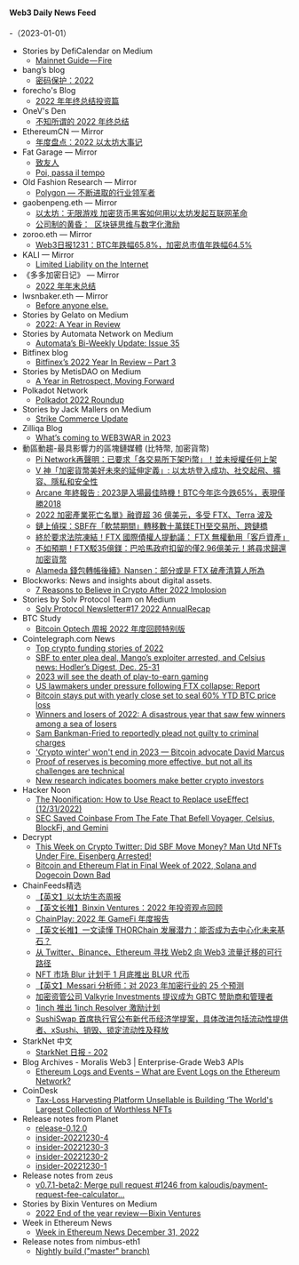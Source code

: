#### Web3 Daily News Feed
-（2023-01-01）

- Stories by DefiCalendar on Medium
  - [Mainnet Guide — Fire](https://medium.com/@CalendarDefi/mainnet-guide-fire-bf9074e2cdb3?source=rss-4949be3a0c7a------2)
- bang’s blog
  - [密码保护：2022](http://blog.cnbang.net/living/3744/)
- forecho's Blog
  - [2022 年年终总结投资篇](https://blog.forecho.com/2022-review-investment.html)
- OneV's Den
  - [不知所谓的 2022 年终总结](https://onevcat.com/2022/12/2022-final/)
- EthereumCN — Mirror
  - [年度盘点：2022 以太坊大事记](https://mirror.xyz/ethereumcn.eth/Fa6_Ljsaq4T9_kKelS71gOXb-darCpaMq3xt-iEKKxM)
- Fat Garage — Mirror
  - [致友人](https://mirror.xyz/0x65a0Af703047dfDd270361659d02f4f0E8547202/I26DbjjoSw14K2GhMzWM6_nRB9Uafe9Pytn8w-6x8Qo)
  - [Poi, passa il tempo](https://mirror.xyz/0x65a0Af703047dfDd270361659d02f4f0E8547202/fObm5DwpaSJSrzvRV7DaevhHftF5meXedZ5jzv7dS1k)
- Old Fashion Research — Mirror
  - [Polygon — 不断进取的行业领军者](https://mirror.xyz/0xe70628e0E8e15F222AAdb406ce93fea713d6c30e/zISZ1O2G7OjNzMe2zBrbuEUZM8CGDcDIBp7LgS7mrec)
- gaobenpeng.eth — Mirror
  - [以太坊：无限游戏 加密货币黑客如何用以太坊发起互联网革命](https://mirror.xyz/gaobenpeng.eth/8i__NzSkh6po4oExtOhXtHVn-kcMqnmoXi8AaZ2NY3c)
  - [公司制的黄昏：  区块链思维与数字化激励](https://mirror.xyz/gaobenpeng.eth/_eqx-dZhrGDkVus1qXSsdzb-1cfZlA74vmdH_c_6uxY)
- zoroo.eth — Mirror
  - [Web3日报1231：BTC年跌幅65.8%，加密总市值年跌幅64.5%](https://mirror.xyz/zoroo.eth/_hbPSl-4S3xlEi5R5W0GnFyBJMhSvEBmFIdeah9jUSo)
- KALI — Mirror
  - [Limited Liability on the Internet](https://mirror.xyz/kalico.eth/hDE7jd2xI8l2JHda04HoS_MGZZomTx91UKerjjejco0)
- 《多多加密日记》 — Mirror
  - [2022 年年末总结](https://mirror.xyz/fdd.eth/9u6Pu42MvOo5wOG9II4OGOS4fqZiSUHqQF1psKD4Mjs)
- lwsnbaker.eth — Mirror
  - [Before anyone else.](https://mirror.xyz/lwsnbaker.eth/auw3DLVZut3GNi6_X-_W1Nb07YoRwlMKkrbJdTIEMNk)
- Stories by Gelato on Medium
  - [2022: A Year in Review](https://medium.com/gelato-network/2022-a-year-in-review-e1f49545f7f0?source=rss-138670364fdd------2)
- Stories by Automata Network on Medium
  - [Automata’s Bi-Weekly Update: Issue 35](https://medium.com/atanetwork/automatas-bi-weekly-update-issue-35-d698fed53ab4?source=rss-f15317e02c04------2)
- Bitfinex blog
  - [Bitfinex’s 2022 Year In Review – Part 3](https://blog.bitfinex.com/events/bitfinexs-2022-year-in-review-part-3/)
- Stories by MetisDAO on Medium
  - [A Year in Retrospect, Moving Forward](https://metisdao.medium.com/a-year-in-retrospect-moving-forward-58e12937b11c?source=rss-bd38879543ea------2)
- Polkadot Network
  - [Polkadot 2022 Roundup](https://polkadot.network/blog/polkadot-2022-roundup/)
- Stories by Jack Mallers on Medium
  - [Strike Commerce Update](https://jimmymow.medium.com/strike-commerce-update-1554f37f9b4b?source=rss-fb26851df6e0------2)
- Zilliqa Blog
  - [What’s coming to WEB3WAR in 2023](https://blog.zilliqa.com/whats-coming-to-web3war-in-2023/)
- 動區動趨-最具影響力的區塊鏈媒體 (比特幣, 加密貨幣)
  - [Pi Network再聲明：已要求「各交易所下架Pi幣」！並未授權任何上架](https://www.blocktempo.com/pi-network-requesting-exchange-listings-removed/)
  - [V 神「加密貨幣美好未來的延伸定義」: 以太坊登入成功、社交起飛、擴容、隱私和安全性](https://www.blocktempo.com/vitalik-talks-about-his-extensional-definition-of-a-good-crypto-future/)
  - [Arcane 年終報告 : 2023是入場最佳時機！BTC今年迄今跌65%，表現僅勝2018](https://www.blocktempo.com/arcane-research-2022-year-in-review/)
  - [2022 加密產業死亡名單》融資超 36 億美元，多受 FTX、Terra 波及](https://www.blocktempo.com/2022-crypto-firms-death-list/)
  - [鏈上偵探：SBF在「軟禁期間」轉移數十萬鎂ETH至交易所、跨鏈橋](https://www.blocktempo.com/sbf-suspected-of-using-seychelles-exchange-and-crosslink-bridge-to-transfer-684000-in-assets/)
  - [終於要求法院凍結！FTX 國際債權人提動議： FTX 無權動用「客戶資產」](https://www.blocktempo.com/ftx-customers-ask-judge-ftx-have-no-right-touch-customer-assets/)
  - [不如預期！FTX駁35億鎂：巴哈馬政府扣留的僅2.96億美元！將尋求歸還加密貨幣](https://www.blocktempo.com/ftx-says-bahamas-regulators-hold-296-m-not-3-5b-of-ftx-assets/)
  - [Alameda 錢包轉帳後續》Nansen：部分或是 FTX 破產清算人所為](https://www.blocktempo.com/some-of-the-transfers-were-made-by-the-ftx-liquidators/)
- Blockworks: News and insights about digital assets.
  - [7 Reasons to Believe in Crypto After 2022 Implosion](https://blockworks.co/news/believe-in-crypto-2023)
- Stories by Solv Protocol Team on Medium
  - [Solv Protocol Newsletter#17 2022 AnnualRecap](https://solvprotocol.medium.com/solv-protocol-newsletter-17-2022-annualrecap-12500512febc?source=rss-86cf48717cc5------2)
- BTC Study
  - [Bitcoin Optech 周报 2022 年度回顾特别版](https://www.btcstudy.org/2022/12/31/bitcoin-optech-newsletter-2022-year-in-review-special/)
- Cointelegraph.com News
  - [Top crypto funding stories of 2022](https://cointelegraph.com/news/top-crypto-funding-stories-of-2022)
  - [SBF to enter plea deal, Mango’s exploiter arrested, and Celsius news: Hodler’s Digest, Dec. 25-31](https://cointelegraph.com/magazine/sbf-enter-plea-deal-mango-exploiter-arrested-and-celsius-news-hodlers-digest-dec-25-31/)
  - [2023 will see the death of play-to-earn gaming](https://cointelegraph.com/news/2023-will-see-the-death-of-play-to-earn-gaming)
  - [US lawmakers under pressure following FTX collapse: Report](https://cointelegraph.com/news/us-lawmakers-under-pressure-following-ftx-collapse-report)
  - [Bitcoin stays put with yearly close set to seal 60% YTD BTC price loss](https://cointelegraph.com/news/bitcoin-stays-put-with-yearly-close-set-to-seal-60-ytd-btc-price-loss)
  - [Winners and losers of 2022: A disastrous year that saw few winners among a sea of losers](https://cointelegraph.com/news/winners-and-losers-of-2022-a-disastrous-year-that-saw-few-winners-among-a-sea-of-losers)
  - [Sam Bankman-Fried to reportedly plead not guilty to criminal charges](https://cointelegraph.com/news/sam-bankman-fried-to-reportedly-plead-not-guilty-to-criminal-charges)
  - ['Crypto winter' won't end in 2023 — Bitcoin advocate David Marcus](https://cointelegraph.com/news/crypto-winter-won-t-end-in-2023-bitcoin-advocate-david-marcus)
  - [Proof of reserves is becoming more effective, but not all its challenges are technical](https://cointelegraph.com/news/proof-of-reserves-is-becoming-more-effective-but-not-all-its-challenges-are-technical)
  - [New research indicates boomers make better crypto investors](https://cointelegraph.com/news/new-research-indicates-boomers-make-better-crypto-investors)
- Hacker Noon
  - [The Noonification: How to Use React to Replace useEffect (12/31/2022)](https://hackernoon.com/12-31-2022-noonification?source=rss)
  - [SEC Saved Coinbase From The Fate That Befell Voyager, Celsius, BlockFi, and Gemini](https://hackernoon.com/sec-saved-coinbase-from-the-fate-that-befell-voyager-celsius-blockfi-and-gemini?source=rss)
- Decrypt
  - [This Week on Crypto Twitter: Did SBF Move Money? Man Utd NFTs Under Fire. Eisenberg Arrested!](https://decrypt.co/118207/this-week-in-crypto-twitter-sam-bankman-fried-moving-funds-avraham-eisenberg-arrested)
  - [Bitcoin and Ethereum Flat in Final Week of 2022, Solana and Dogecoin Down Bad](https://decrypt.co/118199/bitcoin-and-ethereum-flat-in-final-week-of-2022-solana-and-dogecoin-down-bad)
- ChainFeeds精选
  - [【英文】以太坊生态周报](https://weekinethereumnews.com/week-in-ethereum-news-december-31-2022/)
  - [【英文长推】Binxin Ventures：2022 年投资观点回顾](https://twitter.com/BixinVentures/status/1609006727978008577)
  - [ChainPlay: 2022 年 GameFi 年度报告](https://mp.weixin.qq.com/s/5kod5PjC5SgeX0q-9VUSxA)
  - [【英文长推】一文读懂 THORChain 发展潜力：能否成为去中心化未来基石？](https://twitter.com/jake_pahor/status/1608478781727023104)
  - [从 Twitter、Binance、Ethereum 寻找 Web2 向 Web3 流量迁移的可行路径](https://mirror.xyz/0xe14a62f8A5dA2100ddA3B59fA1d6cfc068435C45/lrWEsMZ9lUNGT2Ju5trQjR3AIjUKPBrtt5XCIhyfEWU)
  - [NFT 市场 Blur 计划于 1 月底推出 BLUR 代币](https://twitter.com/blur_io/status/1608852940743405569)
  - [【英文】Messari 分析师：对 2023 年加密行业的 25 个预测](https://twitter.com/dunleavy89/status/1608538275274428417)
  - [加密资管公司 Valkyrie Investments 提议成为 GBTC 赞助商和管理者](https://valkyrieinvest.com/press/opportunities-around-gbtc/)
  - [1inch 推出 1inch Resolver 激励计划](https://blog.1inch.io/1inch-launched-the-1inch-resolver-incentive-program-ddc394030e85)
  - [SushiSwap 首席执行官公布新代币经济学提案，具体改进包括流动性提供者、xSushi、销毁、锁定流动性及释放](https://forum.sushi.com/t/sushi-tokenomics-redesign/11621?u=jaredgrey)
- StarkNet 中文
  - [StarkNet 日报 - 202](https://starknetzh.substack.com/p/starknet-202)
- Blog Archives - Moralis Web3 | Enterprise-Grade Web3 APIs
  - [Ethereum Logs and Events – What are Event Logs on the Ethereum Network?](https://moralis.io/ethereum-logs-and-events-what-are-event-logs-on-the-ethereum-network/)
- CoinDesk
  - [Tax-Loss Harvesting Platform Unsellable is Building ‘The World's Largest Collection of Worthless NFTs](https://www.coindesk.com/web3/2022/12/31/tax-loss-harvesting-platform-unsellable-is-building-the-worlds-largest-collection-of-worthless-nfts/?utm_medium=referral&utm_source=rss&utm_campaign=headlines)
- Release notes from Planet
  - [release-0.12.0](https://github.com/Planetable/Planet/releases/tag/release-0.12.0)
  - [insider-20221230-4](https://github.com/Planetable/Planet/releases/tag/insider-20221230-4)
  - [insider-20221230-3](https://github.com/Planetable/Planet/releases/tag/insider-20221230-3)
  - [insider-20221230-2](https://github.com/Planetable/Planet/releases/tag/insider-20221230-2)
  - [insider-20221230-1](https://github.com/Planetable/Planet/releases/tag/insider-20221230-1)
- Release notes from zeus
  - [v0.7.1-beta2: Merge pull request #1246 from kaloudis/payment-request-fee-calculator…](https://github.com/ZeusLN/zeus/releases/tag/v0.7.1-beta2)
- Stories by Bixin Ventures on Medium
  - [2022 End of the year review — Bixin Ventures](https://bixinventures.medium.com/2022-end-of-the-year-review-bixin-ventures-83f7779bc082?source=rss-5a7345f94930------2)
- Week in Ethereum News
  - [Week in Ethereum News  December 31, 2022](https://weekinethereumnews.com/week-in-ethereum-news-december-31-2022/)
- Release notes from nimbus-eth1
  - [Nightly build ("master" branch)](https://github.com/status-im/nimbus-eth1/releases/tag/nightly)
